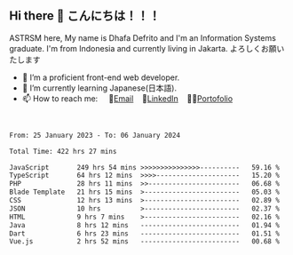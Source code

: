 ## Hi there 👋 こんにちは！！！
ASTRSM here, My name is Dhafa Defrito and I'm an Information Systems graduate. I'm from Indonesia and currently living in Jakarta. よろしくお願いたします

- 🔭 I’m a proficient front-end web developer.
- 🌱 I’m currently learning Japanese(日本語).
- 📫 How to reach me: &nbsp;&nbsp;&nbsp;&nbsp;📧[Email](ddefrito@gmail.com)&nbsp;&nbsp;&nbsp;&nbsp;💼[LinkedIn](https://www.linkedin.com/in/dhafa-defrita-rama-yudistira-9357a9229/)&nbsp;&nbsp;&nbsp;&nbsp;👨‍🎨[Portofolio](https://ddefrito.vercel.app/)
<br>
<!-- <p align="left">
<a href="https://github.com/ASTRSM">
  <img height="180em" src="https://github-readme-stats-eight-theta.vercel.app/api?username=ASTRSM&show_icons=true&theme=dracula&include_all_commits=true&count_private=true"/>
  <img height="180em" src="https://github-readme-stats-eight-theta.vercel.app/api/top-langs/?username=ASTRSM&layout=compact&langs_count=8&theme=dracula"/>
</a>
</p> -->

<!--START_SECTION:waka-->

```txt
From: 25 January 2023 - To: 06 January 2024

Total Time: 422 hrs 27 mins

JavaScript       249 hrs 54 mins >>>>>>>>>>>>>>>----------   59.16 %
TypeScript       64 hrs 12 mins  >>>>---------------------   15.20 %
PHP              28 hrs 11 mins  >>-----------------------   06.68 %
Blade Template   21 hrs 15 mins  >------------------------   05.03 %
CSS              12 hrs 13 mins  >------------------------   02.89 %
JSON             10 hrs          >------------------------   02.37 %
HTML             9 hrs 7 mins    >------------------------   02.16 %
Java             8 hrs 12 mins   -------------------------   01.94 %
Dart             6 hrs 23 mins   -------------------------   01.51 %
Vue.js           2 hrs 52 mins   -------------------------   00.68 %
```

<!--END_SECTION:waka-->
